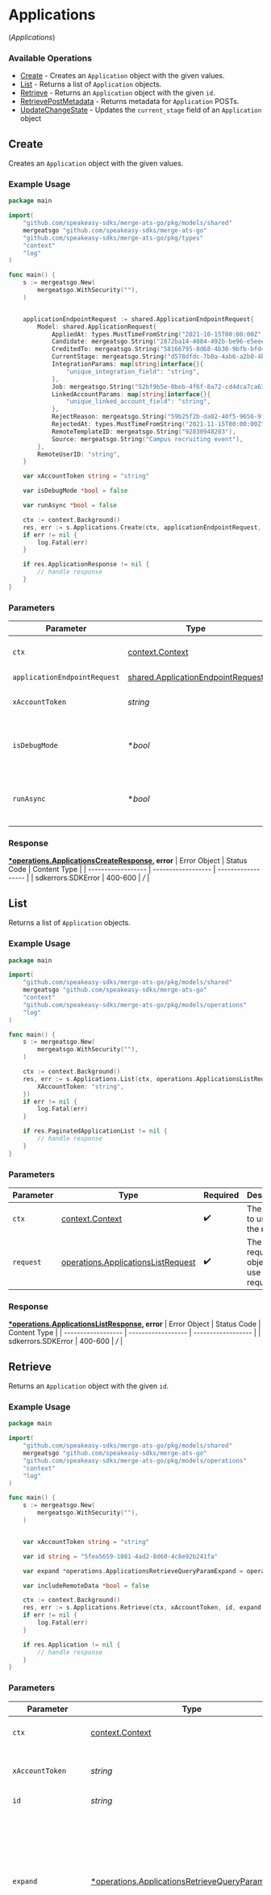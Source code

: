 # Applications
(*Applications*)

### Available Operations

* [Create](#create) - Creates an `Application` object with the given values.
* [List](#list) - Returns a list of `Application` objects.
* [Retrieve](#retrieve) - Returns an `Application` object with the given `id`.
* [RetrievePostMetadata](#retrievepostmetadata) - Returns metadata for `Application` POSTs.
* [UpdateChangeState](#updatechangestate) - Updates the `current_stage` field of an `Application` object

## Create

Creates an `Application` object with the given values.

### Example Usage

```go
package main

import(
	"github.com/speakeasy-sdks/merge-ats-go/pkg/models/shared"
	mergeatsgo "github.com/speakeasy-sdks/merge-ats-go"
	"github.com/speakeasy-sdks/merge-ats-go/pkg/types"
	"context"
	"log"
)

func main() {
    s := mergeatsgo.New(
        mergeatsgo.WithSecurity(""),
    )


    applicationEndpointRequest := shared.ApplicationEndpointRequest{
        Model: shared.ApplicationRequest{
            AppliedAt: types.MustTimeFromString("2021-10-15T00:00:00Z"),
            Candidate: mergeatsgo.String("2872ba14-4084-492b-be96-e5eee6fc33ef"),
            CreditedTo: mergeatsgo.String("58166795-8d68-4b30-9bfb-bfd402479484"),
            CurrentStage: mergeatsgo.String("d578dfdc-7b0a-4ab6-a2b0-4b40f20eb9ea"),
            IntegrationParams: map[string]interface{}{
                "unique_integration_field": "string",
            },
            Job: mergeatsgo.String("52bf9b5e-0beb-4f6f-8a72-cd4dca7ca633"),
            LinkedAccountParams: map[string]interface{}{
                "unique_linked_account_field": "string",
            },
            RejectReason: mergeatsgo.String("59b25f2b-da02-40f5-9656-9fa0db555784"),
            RejectedAt: types.MustTimeFromString("2021-11-15T00:00:00Z"),
            RemoteTemplateID: mergeatsgo.String("92830948203"),
            Source: mergeatsgo.String("Campus recruiting event"),
        },
        RemoteUserID: "string",
    }

    var xAccountToken string = "string"

    var isDebugMode *bool = false

    var runAsync *bool = false

    ctx := context.Background()
    res, err := s.Applications.Create(ctx, applicationEndpointRequest, xAccountToken, isDebugMode, runAsync)
    if err != nil {
        log.Fatal(err)
    }

    if res.ApplicationResponse != nil {
        // handle response
    }
}
```

### Parameters

| Parameter                                                                                     | Type                                                                                          | Required                                                                                      | Description                                                                                   |
| --------------------------------------------------------------------------------------------- | --------------------------------------------------------------------------------------------- | --------------------------------------------------------------------------------------------- | --------------------------------------------------------------------------------------------- |
| `ctx`                                                                                         | [context.Context](https://pkg.go.dev/context#Context)                                         | :heavy_check_mark:                                                                            | The context to use for the request.                                                           |
| `applicationEndpointRequest`                                                                  | [shared.ApplicationEndpointRequest](../../../pkg/models/shared/applicationendpointrequest.md) | :heavy_check_mark:                                                                            | N/A                                                                                           |
| `xAccountToken`                                                                               | *string*                                                                                      | :heavy_check_mark:                                                                            | Token identifying the end user.                                                               |
| `isDebugMode`                                                                                 | **bool*                                                                                       | :heavy_minus_sign:                                                                            | Whether to include debug fields (such as log file links) in the response.                     |
| `runAsync`                                                                                    | **bool*                                                                                       | :heavy_minus_sign:                                                                            | Whether or not third-party updates should be run asynchronously.                              |


### Response

**[*operations.ApplicationsCreateResponse](../../pkg/models/operations/applicationscreateresponse.md), error**
| Error Object       | Status Code        | Content Type       |
| ------------------ | ------------------ | ------------------ |
| sdkerrors.SDKError | 400-600            | */*                |

## List

Returns a list of `Application` objects.

### Example Usage

```go
package main

import(
	"github.com/speakeasy-sdks/merge-ats-go/pkg/models/shared"
	mergeatsgo "github.com/speakeasy-sdks/merge-ats-go"
	"context"
	"github.com/speakeasy-sdks/merge-ats-go/pkg/models/operations"
	"log"
)

func main() {
    s := mergeatsgo.New(
        mergeatsgo.WithSecurity(""),
    )

    ctx := context.Background()
    res, err := s.Applications.List(ctx, operations.ApplicationsListRequest{
        XAccountToken: "string",
    })
    if err != nil {
        log.Fatal(err)
    }

    if res.PaginatedApplicationList != nil {
        // handle response
    }
}
```

### Parameters

| Parameter                                                                                    | Type                                                                                         | Required                                                                                     | Description                                                                                  |
| -------------------------------------------------------------------------------------------- | -------------------------------------------------------------------------------------------- | -------------------------------------------------------------------------------------------- | -------------------------------------------------------------------------------------------- |
| `ctx`                                                                                        | [context.Context](https://pkg.go.dev/context#Context)                                        | :heavy_check_mark:                                                                           | The context to use for the request.                                                          |
| `request`                                                                                    | [operations.ApplicationsListRequest](../../pkg/models/operations/applicationslistrequest.md) | :heavy_check_mark:                                                                           | The request object to use for the request.                                                   |


### Response

**[*operations.ApplicationsListResponse](../../pkg/models/operations/applicationslistresponse.md), error**
| Error Object       | Status Code        | Content Type       |
| ------------------ | ------------------ | ------------------ |
| sdkerrors.SDKError | 400-600            | */*                |

## Retrieve

Returns an `Application` object with the given `id`.

### Example Usage

```go
package main

import(
	"github.com/speakeasy-sdks/merge-ats-go/pkg/models/shared"
	mergeatsgo "github.com/speakeasy-sdks/merge-ats-go"
	"github.com/speakeasy-sdks/merge-ats-go/pkg/models/operations"
	"context"
	"log"
)

func main() {
    s := mergeatsgo.New(
        mergeatsgo.WithSecurity(""),
    )


    var xAccountToken string = "string"

    var id string = "5fea5659-1081-4ad2-8d60-4c8e92b241fa"

    var expand *operations.ApplicationsRetrieveQueryParamExpand = operations.ApplicationsRetrieveQueryParamExpandCandidateCurrentStageRejectReason

    var includeRemoteData *bool = false

    ctx := context.Background()
    res, err := s.Applications.Retrieve(ctx, xAccountToken, id, expand, includeRemoteData)
    if err != nil {
        log.Fatal(err)
    }

    if res.Application != nil {
        // handle response
    }
}
```

### Parameters

| Parameter                                                                                                                  | Type                                                                                                                       | Required                                                                                                                   | Description                                                                                                                |
| -------------------------------------------------------------------------------------------------------------------------- | -------------------------------------------------------------------------------------------------------------------------- | -------------------------------------------------------------------------------------------------------------------------- | -------------------------------------------------------------------------------------------------------------------------- |
| `ctx`                                                                                                                      | [context.Context](https://pkg.go.dev/context#Context)                                                                      | :heavy_check_mark:                                                                                                         | The context to use for the request.                                                                                        |
| `xAccountToken`                                                                                                            | *string*                                                                                                                   | :heavy_check_mark:                                                                                                         | Token identifying the end user.                                                                                            |
| `id`                                                                                                                       | *string*                                                                                                                   | :heavy_check_mark:                                                                                                         | N/A                                                                                                                        |
| `expand`                                                                                                                   | [*operations.ApplicationsRetrieveQueryParamExpand](../../../pkg/models/operations/applicationsretrievequeryparamexpand.md) | :heavy_minus_sign:                                                                                                         | Which relations should be returned in expanded form. Multiple relation names should be comma separated without spaces.     |
| `includeRemoteData`                                                                                                        | **bool*                                                                                                                    | :heavy_minus_sign:                                                                                                         | Whether to include the original data Merge fetched from the third-party to produce these models.                           |


### Response

**[*operations.ApplicationsRetrieveResponse](../../pkg/models/operations/applicationsretrieveresponse.md), error**
| Error Object       | Status Code        | Content Type       |
| ------------------ | ------------------ | ------------------ |
| sdkerrors.SDKError | 400-600            | */*                |

## RetrievePostMetadata

Returns metadata for `Application` POSTs.

### Example Usage

```go
package main

import(
	"github.com/speakeasy-sdks/merge-ats-go/pkg/models/shared"
	mergeatsgo "github.com/speakeasy-sdks/merge-ats-go"
	"context"
	"log"
)

func main() {
    s := mergeatsgo.New(
        mergeatsgo.WithSecurity(""),
    )


    var xAccountToken string = "string"

    var applicationRemoteTemplateID *string = "string"

    ctx := context.Background()
    res, err := s.Applications.RetrievePostMetadata(ctx, xAccountToken, applicationRemoteTemplateID)
    if err != nil {
        log.Fatal(err)
    }

    if res.MetaResponse != nil {
        // handle response
    }
}
```

### Parameters

| Parameter                                                              | Type                                                                   | Required                                                               | Description                                                            |
| ---------------------------------------------------------------------- | ---------------------------------------------------------------------- | ---------------------------------------------------------------------- | ---------------------------------------------------------------------- |
| `ctx`                                                                  | [context.Context](https://pkg.go.dev/context#Context)                  | :heavy_check_mark:                                                     | The context to use for the request.                                    |
| `xAccountToken`                                                        | *string*                                                               | :heavy_check_mark:                                                     | Token identifying the end user.                                        |
| `applicationRemoteTemplateID`                                          | **string*                                                              | :heavy_minus_sign:                                                     | The template ID associated with the nested application in the request. |


### Response

**[*operations.ApplicationsMetaPostRetrieveResponse](../../pkg/models/operations/applicationsmetapostretrieveresponse.md), error**
| Error Object       | Status Code        | Content Type       |
| ------------------ | ------------------ | ------------------ |
| sdkerrors.SDKError | 400-600            | */*                |

## UpdateChangeState

Updates the `current_stage` field of an `Application` object

### Example Usage

```go
package main

import(
	"github.com/speakeasy-sdks/merge-ats-go/pkg/models/shared"
	mergeatsgo "github.com/speakeasy-sdks/merge-ats-go"
	"context"
	"github.com/speakeasy-sdks/merge-ats-go/pkg/models/operations"
	"log"
)

func main() {
    s := mergeatsgo.New(
        mergeatsgo.WithSecurity(""),
    )

    ctx := context.Background()
    res, err := s.Applications.UpdateChangeState(ctx, operations.ApplicationsChangeStageCreateRequest{
        UpdateApplicationStageRequest: &shared.UpdateApplicationStageRequest{},
        XAccountToken: "string",
        ID: "c8893fee-92d0-4f72-9f7b-bfee92506581",
    })
    if err != nil {
        log.Fatal(err)
    }

    if res.ApplicationResponse != nil {
        // handle response
    }
}
```

### Parameters

| Parameter                                                                                                              | Type                                                                                                                   | Required                                                                                                               | Description                                                                                                            |
| ---------------------------------------------------------------------------------------------------------------------- | ---------------------------------------------------------------------------------------------------------------------- | ---------------------------------------------------------------------------------------------------------------------- | ---------------------------------------------------------------------------------------------------------------------- |
| `ctx`                                                                                                                  | [context.Context](https://pkg.go.dev/context#Context)                                                                  | :heavy_check_mark:                                                                                                     | The context to use for the request.                                                                                    |
| `request`                                                                                                              | [operations.ApplicationsChangeStageCreateRequest](../../pkg/models/operations/applicationschangestagecreaterequest.md) | :heavy_check_mark:                                                                                                     | The request object to use for the request.                                                                             |


### Response

**[*operations.ApplicationsChangeStageCreateResponse](../../pkg/models/operations/applicationschangestagecreateresponse.md), error**
| Error Object       | Status Code        | Content Type       |
| ------------------ | ------------------ | ------------------ |
| sdkerrors.SDKError | 400-600            | */*                |
